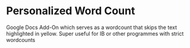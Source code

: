 # Personalized Word Count
Google Docs Add-On which serves as a wordcount that skips the text highlighted in yellow. Super useful for IB or other programmes with strict wordcounts

